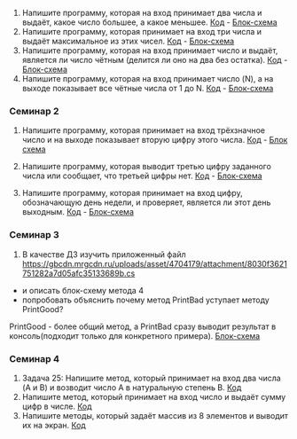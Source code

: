 1. Напишите программу, которая на вход принимает два числа и выдаёт, какое число большее, а какое меньшее. [Код](Lesson01/Task01/Program.cs) - [Блок-схема](Lesson01/Task01/example.drawio.png)
2. Напишите программу, которая принимает на вход три числа и выдаёт максимальное из этих чисел. [Код](Lesson01/Task02/Program.cs) - [Блок-схема](Lesson01/Task02/example.drawio.png)
 3. Напишите программу, которая на вход принимает число и выдаёт, является ли число чётным (делится ли оно на два без остатка). [Код](Lesson01/Task03/Program.cs) - [Блок-схема](Lesson01/Task03/example.drawio.png)
 4.  Напишите программу, которая на вход принимает число (N), а на выходе показывает все чётные числа от 1 до N. [Код](Lesson01/Task04/Program.cs) - [Блок-схема](Lesson01/Task04/example.drawio.png)
 
 ### Семинар 2 
1. Напишите программу, которая принимает на вход трёхзначное число и на выходе показывает вторую цифру этого числа. [Код](Lesson02/Task01/Program.cs) - [Блок схема](Lesson02/Task01/example.drawio.png)
2. Напишите программу, которая выводит третью цифру заданного числа или сообщает, что третьей цифры нет.
[Код](Lesson02/Task02/Program.cs) - [Блок-схема](Lesson02/Task02/example.drawio.png)

3. Напишите программу, которая принимает на вход цифру, обозначающую день недели, 
и проверяет, является ли этот день выходным. [Код](Lesson02/Task03/Program.cs) - [Блок-схема](Lesson02/Task03/ex.drawio.png)

### Семинар 3
1. В качестве ДЗ изучить приложенный файл
https://gbcdn.mrgcdn.ru/uploads/asset/4704179/attachment/8030f3621751282a7d05afc35133689b.cs
* и описать блок-схему метода 4
* попробовать объяснить почему метод PrintBad уступает методу PrintGood?

 PrintGood - более общий метод, а PrintBad сразу выводит результат в консоль(подходит только для конкретного примера).
[Блок-схема](Lesson03/Task04/ex.drawio.png)

### Семинар 4
1. Задача 25: Напишите метод, который принимает на вход два числа (A и B) и возводит число A в натуральную степень B. [Код](Lesson04/Task01/Program.cs)
2. Напишите метод, который принимает на вход число и выдаёт сумму цифр в числе. [Код](Lesson04/Task02/Program.cs)
3. Напишите методы, который задаёт массив из 8 элементов и выводит их на экран. [Код](Lesson04/Task03/Program.cs)